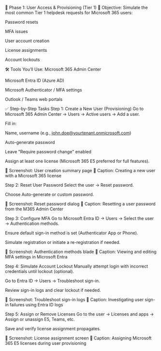 🔰 Phase 1: User Access & Provisioning (Tier 1)
🎯 Objective:
Simulate the most common Tier 1 helpdesk requests for Microsoft 365 users:

Password resets

MFA issues

User account creation

License assignments

Account lockouts

🛠 Tools You’ll Use:
Microsoft 365 Admin Center

Microsoft Entra ID (Azure AD)

Microsoft Authenticator / MFA settings

Outlook / Teams web portals

✅ Step-by-Step Tasks
Step 1: Create a New User (Provisioning)
Go to Microsoft 365 Admin Center → Users → Active users → Add a user.

Fill in:

Name, username (e.g., john.doe@yourtenant.onmicrosoft.com)

Auto-generate password

Leave "Require password change" enabled

Assign at least one license (Microsoft 365 E5 preferred for full features).

📸 Screenshot: User creation summary page
📛 Caption: Creating a new user with a Microsoft 365 license

Step 2: Reset User Password
Select the user → Reset password.

Choose Auto-generate or custom password.

📸 Screenshot: Reset password dialog
📛 Caption: Resetting a user password from the M365 Admin Center

Step 3: Configure MFA
Go to Microsoft Entra ID → Users → Select the user → Authentication methods.

Ensure default sign-in method is set (Authenticator App or Phone).

Simulate registration or initiate a re-registration if needed.

📸 Screenshot: Authentication methods blade
📛 Caption: Viewing and editing MFA settings in Microsoft Entra

Step 4: Simulate Account Lockout
Manually attempt login with incorrect credentials until lockout (optional).

Go to Entra ID → Users → Troubleshoot sign-in.

Review sign-in logs and clear lockout if needed.

📸 Screenshot: Troubleshoot sign-in logs
📛 Caption: Investigating user sign-in failures using Entra ID logs

Step 5: Assign or Remove Licenses
Go to the user → Licenses and apps → Assign or unassign E5, Teams, etc.

Save and verify license assignment propagates.

📸 Screenshot: License assignment screen
📛 Caption: Assigning Microsoft 365 E5 licenses during user provisioning

